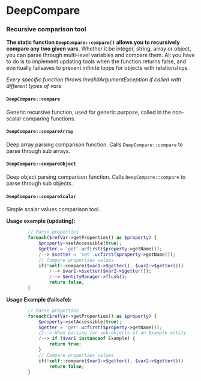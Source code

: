 # DeepCompare
### Recursive comparison tool

**The static function `DeepCompare::compare()` allows you to recursively compare any two given vars**.
Whether it be integer, string, array or object, you can parse through multi-level variables and compare them. All you have to do is to implement updating tools when the function returns false, and eventually failsaves to prevent infinite loops for objects with relationships.

*Every specific function throws InvalidArgumentException if called with different types of vars*

#### `DeepCompare::compare`
Generic recursive function, used for generic purpose, called in the non-scalar comparing functions.
#### `DeepCompare::compareArray`
Deep array parsing comparison function. Calls `DeepCompare::compare` to parse through sub arrays.
#### `DeepCompare::compareObject`
Deep object parsing comparison function. Calls `DeepCompare::compare` to parse through sub objects.
#### `DeepCompare::compareScalar`
Simple scalar values comparison tool.

**Usage example (updating):**
```php
        // Parse properties
        foreach($refVar->getProperties() as $property) {
            $property->setAccessible(true);
            $getter = 'get'.ucfirst($property->getName());
            /--> $setter = 'set'.ucfirst($property->getName());
            // Compare properties values
            if(!self::compare($var1->$getter(), $var2->$getter()))
                /--> $var1->$setter($var2->$getter());
                /--> $entityManager->flush();
                return false;
        }
```
**Usage Example (failsafe):**
```php
        // Parse properties
        foreach($refVar->getProperties() as $property) {
            $property->setAccessible(true);
            $getter = 'get'.ucfirst($property->getName());
            //--> When parsing for sub-objects of an Example entity
            /--> if ($var1 instanceof Example) {
                return true;
            }
            // Compare properties values
            if(!self::compare($var1->$getter(), $var2->$getter()))
                return false;
        }
```
